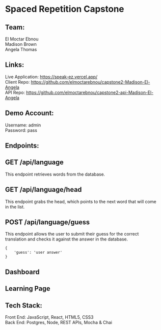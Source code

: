 # Spaced Repetition Capstone

## Team:
El Moctar Ebnou
<br/>
Madison Brown
<br/>
Angela Thomas


## Links:
Live Application: https://speak-ez.vercel.app/
<br/>
Client Repo: https://github.com/elmoctarebnou/capstone2-Madison-El-Angela
<br/>
API Repo: https://github.com/elmoctarebnou/capstone2-api-Madison-El-Angela


## Demo Account:

Username: admin
<br/>
Password: pass

## Endpoints:

## GET /api/language
This endpoint retrieves words from the database.

## GET /api/language/head
This endpoint grabs the head, which points to the next word that will come in the list.

## POST /api/language/guess
This endpoint allows the user to submit their guess for the correct translation and checks it against the answer in the database.

```
{
    'guess': 'user answer'
}
```

## Dashboard

## Learning Page

## Tech Stack:
Front End: JavaScript, React, HTML5, CSS3
<br/>
Back End: Postgres, Node, REST APIs, Mocha & Chai